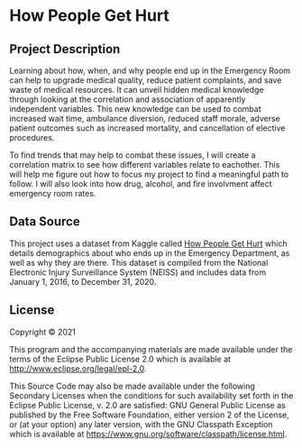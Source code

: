 # How People Get Hurt

## Project Description
Learning about how, when, and why people end up in the Emergency Room can help to upgrade medical quality, reduce patient complaints, and save waste of medical resources. It can unveil hidden medical knowledge through looking at the correlation and association of apparently independent variables. This new knowledge can be used to combat increased wait time, ambulance diversion, reduced staff morale, adverse patient outcomes such as increased mortality, and cancellation of elective procedures.

To find trends that may help to combat these issues, I will create a correlation matrix to see how different variables relate to eachother. This will help me figure out how to focus my project to find a meaningful path to follow. I will also look into how drug, alcohol, and fire involvment affect emergency room rates.

## Data Source
This project uses a dataset from Kaggle called [How People Get Hurt](https://www.kaggle.com/jpmiller/how-people-get-hurt) which details demographics about who ends up in the Emergency Department, as well as why they are there. This dataset is compiled from the National Electronic Injury Surveillance System (NEISS) and includes data from January 1, 2016, to December 31, 2020.

## License
Copyright © 2021

This program and the accompanying materials are made available under the terms of the Eclipse Public License 2.0 which is available at http://www.eclipse.org/legal/epl-2.0.

This Source Code may also be made available under the following Secondary Licenses when the conditions for such availability set forth in the Eclipse Public License, v. 2.0 are satisfied: GNU General Public License as published by the Free Software Foundation, either version 2 of the License, or (at your option) any later version, with the GNU Classpath Exception which is available at https://www.gnu.org/software/classpath/license.html.